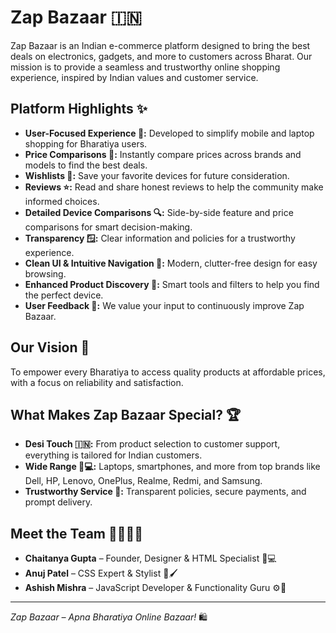 # Zap Bazaar 🇮🇳

Zap Bazaar is an Indian e-commerce platform designed to bring the best deals on electronics, gadgets, and more to customers across Bharat. Our mission is to provide a seamless and trustworthy online shopping experience, inspired by Indian values and customer service.

## Platform Highlights ✨
- **User-Focused Experience 👥:** Developed to simplify mobile and laptop shopping for Bharatiya users.
- **Price Comparisons 💸:** Instantly compare prices across brands and models to find the best deals.
- **Wishlists 📝:** Save your favorite devices for future consideration.
- **Reviews ⭐:** Read and share honest reviews to help the community make informed choices.
- **Detailed Device Comparisons 🔍:** Side-by-side feature and price comparisons for smart decision-making.
- **Transparency 🪟:** Clear information and policies for a trustworthy experience.
- **Clean UI & Intuitive Navigation 🧭:** Modern, clutter-free design for easy browsing.
- **Enhanced Product Discovery 🛒:** Smart tools and filters to help you find the perfect device.
- **User Feedback 💬:** We value your input to continuously improve Zap Bazaar.

## Our Vision 🌟
To empower every Bharatiya to access quality products at affordable prices, with a focus on reliability and satisfaction.

## What Makes Zap Bazaar Special? 🏆
- **Desi Touch 🇮🇳:** From product selection to customer support, everything is tailored for Indian customers.
- **Wide Range 📱💻:** Laptops, smartphones, and more from top brands like Dell, HP, Lenovo, OnePlus, Realme, Redmi, and Samsung.
- **Trustworthy Service 🤝:** Transparent policies, secure payments, and prompt delivery.

## Meet the Team 👨‍💻👨‍💼
- **Chaitanya Gupta** – Founder, Designer & HTML Specialist 🎨💻
- **Anuj Patel** – CSS Expert & Stylist 🎨🖌️
- **Ashish Mishra** – JavaScript Developer & Functionality Guru ⚙️📜
---

*Zap Bazaar – Apna Bharatiya Online Bazaar!* 🛍️ 